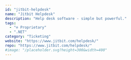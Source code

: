 ```yaml
---
id: "jitbit-helpdesk"
name: "Jitbit Helpdesk"
description: "Help desk software - simple but powerful."
tags:
  - "⊘ Proprietary"
  - ".NET"
category: "Ticketing"
website: "https://www.jitbit.com/helpdesk/"
repo: "https://www.jitbit.com/helpdesk/"
#image: "/placeholder.svg?height=300&width=400"
---
```


